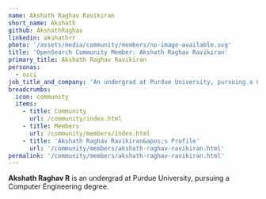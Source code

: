 ```yaml
---
name: Akshath Raghav Ravikiran
short_name: Akshath
github: AkshathRaghav
linkedin: akshathrr
photo: '/assets/media/community/members/no-image-available.svg'
title: 'OpenSearch Community Member: Akshath Raghav Ravikiran'
primary_title: Akshath Raghav Ravikiran
personas:
  - osci
job_title_and_company: 'An undergrad at Purdue University, pursuing a Computer Engineering degree'
breadcrumbs:
  icon: community
  items:
    - title: Community
      url: /community/index.html
    - title: Members
      url: /community/members/index.html
    - title: 'Akshath Raghav Ravikiran&apos;s Profile'
      url: '/community/members/akshath-raghav-ravikiran.html'
permalink: '/community/members/akshath-raghav-ravikiran.html'
---
```


**Akshath Raghav R** is an undergrad at Purdue University, pursuing a Computer Engineering degree.
